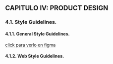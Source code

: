 ## CAPITULO IV: PRODUCT DESIGN

### 4.1. Style Guidelines.


#### 4.1.1. General Style Guidelines.



[click para verlo en figma](---)

#### 4.1.2. Web Style Guidelines.
